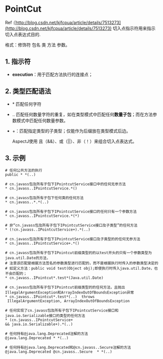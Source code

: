 # PointCut

Ref :[http://blog.csdn.net/kjfcpua/article/details/7513273](http://blog.csdn.net/kjfcpua/article/details/7513273) 切入点指示符用来指示切入点表达式目的.

格式：修饰符 包名 类 方法 参数。

## 1. 指示符

* **execution**：用于匹配方法执行的连接点；

## 2. 类型匹配语法

* \*  匹配任何字符
* ..  匹配任何数量字符的重复，如在类型模式中匹配任何**数量子包**；而在方法参数模式中匹配任何数量参数。
* +：匹配指定类型的子类型；仅能作为后缀放在类型模式后边。

  AspectJ使用 且（&&）、或（\|\|）、非（！）来组合切入点表达式。

## 3. 示例

```text
# 任何公共方法的执行
public * *(..)

# cn.javass包及所有子包下IPointcutService接口中的任何无参方法
* cn.javass..IPointcutService.*()

# cn.javass包及所有子包下任何类的任何方法
* cn.javass..*.*(..)

# cn.javass包及所有子包下IPointcutService接口的任何只有一个参数方法
* cn.javass..IPointcutService.*(*)

# 非“cn.javass包及所有子包下IPointcutService接口及子类型”的任何方法
* (!cn.javass..IPointcutService+).*(..)

# cn.javass包及所有子包下IPointcutService接口及子类型的的任何无参方法
* cn.javass..IPointcutService+.*()

# cn.javass包及所有子包下IPointcut前缀类型的的以test开头的只有一个参数类型为java.util.Date的方法，
# 注意该匹配是根据方法签名的参数类型进行匹配的，而不是根据执行时传入的参数类型决定的
# 如定义方法：public void test(Object obj);即使执行时传入java.util.Date，也不会匹配的；
* cn.javass..IPointcut*.test*(Java.util.Date)

# cn.javass包及所有子包下IPointcut前缀类型的的任何方法，且抛出IllegalArgumentException和ArrayIndexOutOfBoundsException异常
* cn.javass..IPointcut*.test*(..)  throws
 IllegalArgumentException, ArrayIndexOutOfBoundsException

# 任何实现了cn.javass包及所有子包下IPointcutService接口和java.io.Serializable接口的类型的任何方法
* (cn.javass..IPointcutService+
&& java.io.Serializable+).*(..)

# 任何持有@java.lang.Deprecated注解的方法
@java.lang.Deprecated * *(..)

# 任何持有@java.lang.Deprecated和@cn.javass..Secure注解的方法
@java.lang.Deprecated @cn.javass..Secure  * *(..)
```

